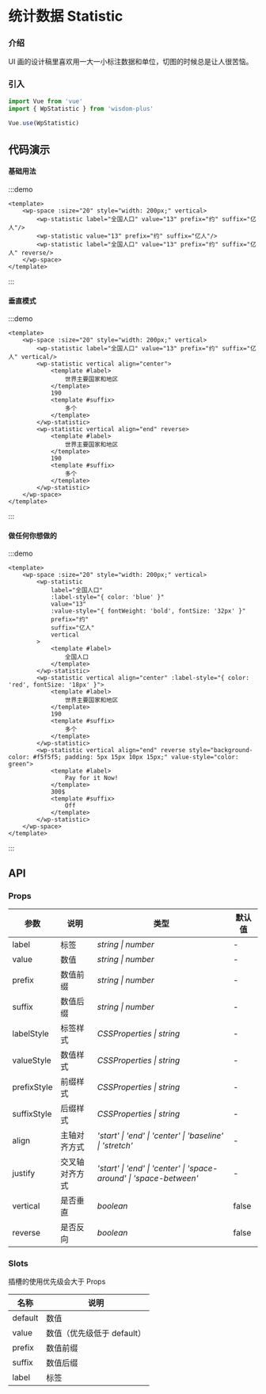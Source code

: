 # 统计数据 Statistic

### 介绍
UI 画的设计稿里喜欢用一大一小标注数据和单位，切图的时候总是让人很苦恼。

### 引入

```js
import Vue from 'vue'
import { WpStatistic } from 'wisdom-plus'

Vue.use(WpStatistic)
```

## 代码演示

#### 基础用法

:::demo
```vue
<template>
    <wp-space :size="20" style="width: 200px;" vertical>
        <wp-statistic label="全国人口" value="13" prefix="约" suffix="亿人"/>
        <wp-statistic value="13" prefix="约" suffix="亿人"/>
        <wp-statistic label="全国人口" value="13" prefix="约" suffix="亿人" reverse/>
    </wp-space>
</template>
```
:::

#### 垂直模式

:::demo
```vue
<template>
    <wp-space :size="20" style="width: 200px;" vertical>
        <wp-statistic label="全国人口" value="13" prefix="约" suffix="亿人" vertical/>
        <wp-statistic vertical align="center">
            <template #label>
                世界主要国家和地区
            </template>
            190
            <template #suffix>
                多个
            </template>
        </wp-statistic>
        <wp-statistic vertical align="end" reverse>
            <template #label>
                世界主要国家和地区
            </template>
            190
            <template #suffix>
                多个
            </template>
        </wp-statistic>
    </wp-space>
</template>
```
:::

#### 做任何你想做的

:::demo
```vue
<template>
    <wp-space :size="20" style="width: 200px;" vertical>
        <wp-statistic
            label="全国人口"
            :label-style="{ color: 'blue' }"
            value="13"
            :value-style="{ fontWeight: 'bold', fontSize: '32px' }"
            prefix="约"
            suffix="亿人"
            vertical
        >
            <template #label>
                全国人口
            </template>
        </wp-statistic>
        <wp-statistic vertical align="center" :label-style="{ color: 'red', fontSize: '18px' }">
            <template #label>
                世界主要国家和地区
            </template>
            190
            <template #suffix>
                多个
            </template>
        </wp-statistic>
        <wp-statistic vertical align="end" reverse style="background-color: #f5f5f5; padding: 5px 15px 10px 15px;" value-style="color: green">
            <template #label>
                Pay for it Now!
            </template>
            300$
            <template #suffix>
                Off
            </template>
        </wp-statistic>
    </wp-space>
</template>
```
:::

## API

### Props

| 参数      | 说明           | 类型                                                                | 默认值 |
| --------- | -------------- | ------------------------------------------------------------------- | ------ |
| label      | 标签       | _string \| number_          | -     |
| value      | 数值       | _string \| number_          | -     |
| prefix      | 数值前缀       | _string \| number_          | -     |
| suffix      | 数值后缀       | _string \| number_          | -     |
| labelStyle | 标签样式 | _CSSProperties \| string_ | - |
| valueStyle | 数值样式 | _CSSProperties \| string_ | - |
| prefixStyle | 前缀样式 | _CSSProperties \| string_ | - |
| suffixStyle | 后缀样式 | _CSSProperties \| string_ | - |
| align     | 主轴对齐方式   | _'start' \| 'end' \| 'center' \| 'baseline' \| 'stretch'_           | -      |
| justify   | 交叉轴对齐方式 | _'start' \| 'end' \| 'center' \| 'space-around' \| 'space-between'_ | -      |
| vertical  | 是否垂直       | _boolean_                                                           | false  |
| reverse      | 是否反向       | _boolean_                                                           | false   |

### Slots

插槽的使用优先级会大于 Props

| 名称    | 说明     |
| ------- | -------- |
| default | 数值 |
| value | 数值（优先级低于 default） |
| prefix | 数值前缀 |
| suffix | 数值后缀 |
| label | 标签 |